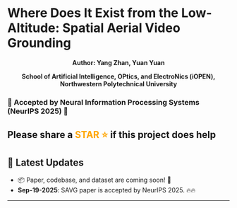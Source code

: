 # Where Does It Exist from the Low-Altitude: Spatial Aerial Video Grounding


<div align="center">
<strong>Author: Yang Zhan, Yuan Yuan</strong>
  
<strong>School of Artificial Intelligence, OPtics, and ElectroNics (iOPEN), Northwestern Polytechnical University</strong>
</div>

### 🎉 Accepted by Neural Information Processing Systems (NeurIPS 2025) 🎉

## Please share a <font color='orange'>STAR ⭐</font> if this project does help


## 📢 Latest Updates
- 📦 Paper, codebase, and dataset are coming soon! 🚀
- **Sep-19-2025**: SAVG paper is accepted by NeurIPS 2025. 🔥🔥 
---



